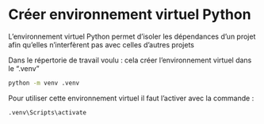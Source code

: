 # Créer environnement virtuel Python

L’environnement virtuel Python permet d’isoler les dépendances d’un projet afin qu’elles n’interfèrent pas avec celles d’autres projets

Dans le répertorie de travail voulu : cela créer l’environnement virtuel dans le “.venv”

```bash
python -m venv .venv
```

Pour utiliser cette environnement virtuel il faut l’activer avec la commande :

```bash
.venv\Scripts\activate
```